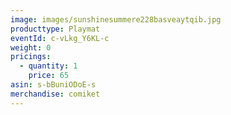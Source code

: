 ```yaml
---
image: images/sunshinesummere228basveaytqib.jpg
producttype: Playmat
eventId: c-vLkg_Y6KL-c
weight: 0
pricings:
  - quantity: 1
    price: 65
asin: s-bBuniODoE-s
merchandise: comiket
---
```

